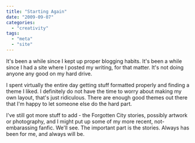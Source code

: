 ```yaml
---
title: "Starting Again"
date: "2009-09-07"
categories: 
  - "creativity"
tags: 
  - "meta"
  - "site"
---
```


It's been a while since I kept up proper blogging habits. It's been a while since I had a site where I posted my writing, for that matter. It's not doing anyone any good on my hard drive.

I spent virtually the entire day getting stuff formatted properly and finding a theme I liked. I definitely do not have the time to worry about making my own layout, that's just ridiculous. There are enough good themes out there that I'm happy to let someone else do the hard part.

I've still got more stuff to add - the Forgotten City stories, possibly artwork or photography, and I might put up some of my more recent, not-embarassing fanfic. We'll see. The important part is the stories. Always has been for me, and always will be.
